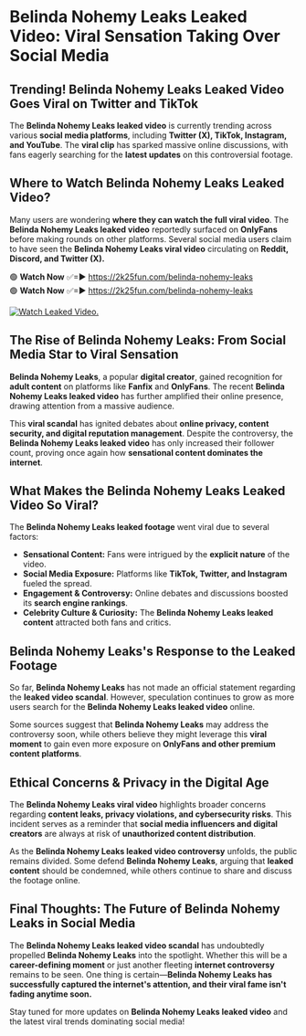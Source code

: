 # Belinda Nohemy Leaks Leaked Video: Viral Sensation Taking Over Social Media

## **Trending! Belinda Nohemy Leaks Leaked Video Goes Viral on Twitter and TikTok**
The **Belinda Nohemy Leaks leaked video** is currently trending across various **social media platforms**, including **Twitter (X), TikTok, Instagram, and YouTube**. The **viral clip** has sparked massive online discussions, with fans eagerly searching for the **latest updates** on this controversial footage.

## **Where to Watch Belinda Nohemy Leaks Leaked Video?**
Many users are wondering **where they can watch the full viral video**. The **Belinda Nohemy Leaks leaked video** reportedly surfaced on **OnlyFans** before making rounds on other platforms. Several social media users claim to have seen the **Belinda Nohemy Leaks viral video** circulating on **Reddit, Discord, and Twitter (X).**

🟢 **Watch Now** ✅=► https://2k25fun.com/belinda-nohemy-leaks  
🟢 **Watch Now** ✅=► https://2k25fun.com/belinda-nohemy-leaks  

[![Watch Leaked Video.](https://miro.medium.com/v2/resize:fit:828/format:webp/1*cilzJN44JGOrTw9NJCrNHA.gif "Watch Leaked Video")](https://2k25fun.com/belinda-nohemy-leaks)

## **The Rise of Belinda Nohemy Leaks: From Social Media Star to Viral Sensation**
**Belinda Nohemy Leaks**, a popular **digital creator**, gained recognition for **adult content** on platforms like **Fanfix** and **OnlyFans**. The recent **Belinda Nohemy Leaks leaked video** has further amplified their online presence, drawing attention from a massive audience.

This **viral scandal** has ignited debates about **online privacy, content security, and digital reputation management**. Despite the controversy, the **Belinda Nohemy Leaks leaked video** has only increased their follower count, proving once again how **sensational content dominates the internet**.

## **What Makes the Belinda Nohemy Leaks Leaked Video So Viral?**
The **Belinda Nohemy Leaks leaked footage** went viral due to several factors:
- **Sensational Content:** Fans were intrigued by the **explicit nature** of the video.
- **Social Media Exposure:** Platforms like **TikTok, Twitter, and Instagram** fueled the spread.
- **Engagement & Controversy:** Online debates and discussions boosted its **search engine rankings**.
- **Celebrity Culture & Curiosity:** The **Belinda Nohemy Leaks leaked content** attracted both fans and critics.

## **Belinda Nohemy Leaks's Response to the Leaked Footage**
So far, **Belinda Nohemy Leaks** has not made an official statement regarding the **leaked video scandal**. However, speculation continues to grow as more users search for the **Belinda Nohemy Leaks leaked video** online.

Some sources suggest that **Belinda Nohemy Leaks** may address the controversy soon, while others believe they might leverage this **viral moment** to gain even more exposure on **OnlyFans and other premium content platforms**.

## **Ethical Concerns & Privacy in the Digital Age**
The **Belinda Nohemy Leaks viral video** highlights broader concerns regarding **content leaks, privacy violations, and cybersecurity risks**. This incident serves as a reminder that **social media influencers and digital creators** are always at risk of **unauthorized content distribution**.

As the **Belinda Nohemy Leaks leaked video controversy** unfolds, the public remains divided. Some defend **Belinda Nohemy Leaks**, arguing that **leaked content** should be condemned, while others continue to share and discuss the footage online.

## **Final Thoughts: The Future of Belinda Nohemy Leaks in Social Media**
The **Belinda Nohemy Leaks leaked video scandal** has undoubtedly propelled **Belinda Nohemy Leaks** into the spotlight. Whether this will be a **career-defining moment** or just another fleeting **internet controversy** remains to be seen. One thing is certain—**Belinda Nohemy Leaks has successfully captured the internet's attention, and their viral fame isn't fading anytime soon.**

Stay tuned for more updates on **Belinda Nohemy Leaks leaked video** and the latest viral trends dominating social media!
